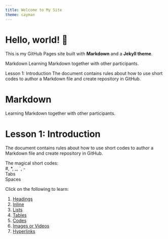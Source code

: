 ```yaml
---
title: Welcome to My Site
theme: cayman
---
```


# Hello, world! 👋

This is my GitHub Pages site built with **Markdown** and a **Jekyll theme**.

Markdown
Learning Markdown together with other participants.

Lesson 1: Introduction
The document contains rules about how to use short codes to author a Markdown file and create repository in GitHub.

# Markdown
Learning Markdown together with other participants. 


# Lesson 1: Introduction
The document contains rules about how to use short codes to author a Markdown file and create repository in GitHub. 

The magical short codes:   
#, *, _, `, -   
Tabs   
Spaces   

Click on the following to learn:
1. [Headings](UG/Getting_started/heading.md)
2. [Inline](Working_with_markdown/../UG/Working_with_markdown/inline.md)
3. [Lists](lists.md)
4. [Tables](table.md)
5. [Codes](codes.md)
6. [Images or Videos](image.md)
7. [Hyperlinks](hyperlinks.md)
